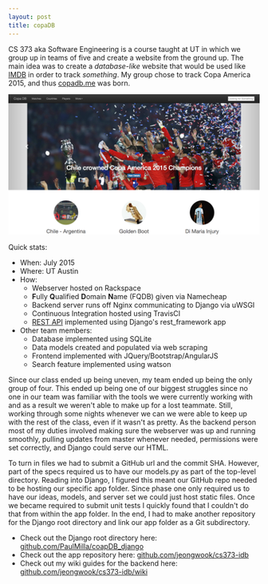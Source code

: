 ```yaml
---
layout: post
title: copaDB
---
```


CS 373 aka Software Engineering is a course taught at UT in which we group up in teams of five and create a website from the ground up. The main idea was to create a *database-like* website that would be used like [IMDB](https://www.imdb.com) in order to track *something*. My group chose to track Copa America 2015, and thus [copadb.me](http://www.copadb.me/index2.html) was born.

[![copadb screenshot](/images/copadb_screenshot.png)](http://www.copadb.me/index2.html)

Quick stats:

* When: July 2015
* Where: UT Austin
* How:
  - Webserver hosted on Rackspace
  - **F**ully **Q**ualified **D**omain **N**ame (FQDB) given via Namecheap
  - Backend server runs off Nginx communicating to Django via uWSGI
  - Continuous Integration hosted using TravisCI
  - [REST API](http://www.copadb.me/api/) implemented using Django's rest_framework app
* Other team members:
  - Database implemented using SQLite
  - Data models created and populated via web scraping
  - Frontend implemented with JQuery/Bootstrap/AngularJS
  - Search feature implemented using watson

Since our class ended up being uneven, my team ended up being the only group of four. This ended up being one of our biggest struggles since no one in our team was familiar with the tools we were currently working with and as a result we weren't able to make up for a lost teammate. Still, working through some nights whenever we can we were able to keep up with the rest of the class, even if it wasn't as pretty. As the backend person most of my duties involved making sure the webserver was up and running smoothly, pulling updates from master whenever needed, permissions were set correctly, and Django could serve our HTML.

To turn in files we had to submit a GitHub url and the commit SHA. However, part of the specs required us to have our models.py as part of the top-level directory. Reading into Django, I figured this meant our GitHub repo needed to be hosting our specific app folder. Since phase one only required us to have our ideas, models, and server set we could just host static files. Once we became required to submit unit tests I quickly found that I couldn't do that from within the app folder. In the end, I had to make another repository for the Django root directory and link our app folder as a Git subdirectory.

* Check out the Django root directory here: [github.com/PaulMilla/coapDB_django](https://www.github.com/PaulMilla/copaDB_django)
* Check out the app repository here: [github.com/jeongwook/cs373-idb](https://github.com/jeongwook/cs373-idb)
* Check out my wiki guides for the backend here: [github.com/jeongwook/cs373-idb/wiki](https://github.com/jeongwook/cs373-idb/wiki)
